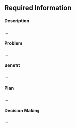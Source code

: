 <!--
Please fill in all required information for the proposed change/issue.

You can leave comments like this one in place -- just replace ... with your event details.
-->

## Required Information

#### Description
<!-- Keep it short and sweet -->
...

#### Problem
<!--  -->
...

#### Benefit
<!-- Can be multiple paragraphs, supports html -->
...

#### Plan
<!--  -->
...

#### Decision Making
<!-- By consent, super majority  -->
...
